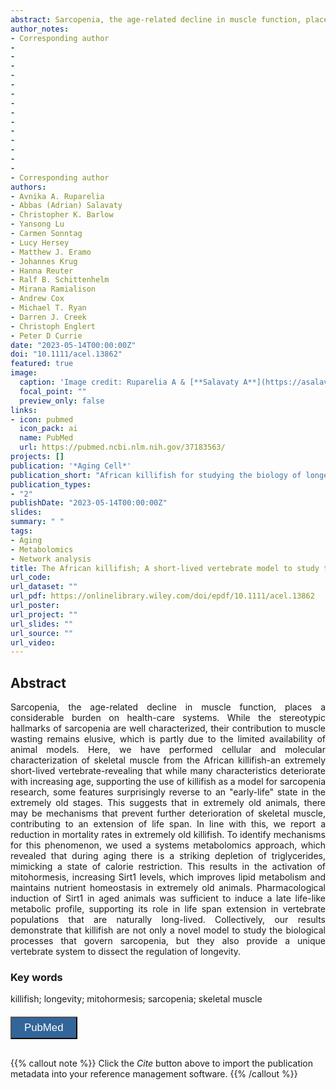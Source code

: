 ```yaml
---
abstract: Sarcopenia, the age-related decline in muscle function, places a considerable burden on health-care systems. While the stereotypic hallmarks of sarcopenia are well characterized, their contribution to muscle wasting remains elusive, which is partly due to the limited availability of animal models. Here, we have performed cellular and molecular characterization of skeletal muscle from the African killifish-an extremely short-lived vertebrate-revealing that while many characteristics deteriorate with increasing age, supporting the use of killifish as a model for sarcopenia research, some features surprisingly reverse to an "early-life" state in the extremely old stages. This suggests that in extremely old animals, there may be mechanisms that prevent further deterioration of skeletal muscle, contributing to an extension of life span. In line with this, we report a reduction in mortality rates in extremely old killifish. To identify mechanisms for this phenomenon, we used a systems metabolomics approach, which revealed that during aging there is a striking depletion of triglycerides, mimicking a state of calorie restriction. This results in the activation of mitohormesis, increasing Sirt1 levels, which improves lipid metabolism and maintains nutrient homeostasis in extremely old animals. Pharmacological induction of Sirt1 in aged animals was sufficient to induce a late life-like metabolic profile, supporting its role in life span extension in vertebrate populations that are naturally long-lived. Collectively, our results demonstrate that killifish are not only a novel model to study the biological processes that govern sarcopenia, but they also provide a unique vertebrate system to dissect the regulation of longevity.
author_notes:
- Corresponding author
- 
- 
- 
- 
- 
- 
- 
- 
- 
- 
- 
- 
- 
- 
- Corresponding author
authors:
- Avnika A. Ruparelia
- Abbas (Adrian) Salavaty
- Christopher K. Barlow
- Yansong Lu
- Carmen Sonntag
- Lucy Hersey
- Matthew J. Eramo
- Johannes Krug
- Hanna Reuter
- Ralf B. Schittenhelm
- Mirana Ramialison
- Andrew Cox
- Michael T. Ryan
- Darren J. Creek
- Christoph Englert
- Peter D Currie
date: "2023-05-14T00:00:00Z"
doi: "10.1111/acel.13862"
featured: true
image:
  caption: 'Image credit: Ruparelia A & [**Salavaty A**](https://asalavaty.com/author/abbas-adrian-salavaty/)'
  focal_point: ""
  preview_only: false
links:
- icon: pubmed
  icon_pack: ai
  name: PubMed
  url: https://pubmed.ncbi.nlm.nih.gov/37183563/
projects: []
publication: '*Aging Cell*'
publication_short: "African killifish for studying the biology of longevity"
publication_types:
- "2"
publishDate: "2023-05-14T00:00:00Z"
slides: 
summary: " "
tags:
- Aging
- Metabolomics
- Network analysis
title: The African killifish; A short-lived vertebrate model to study the biology of sarcopenia and longevity
url_code: 
url_dataset: ""
url_pdf: https://onlinelibrary.wiley.com/doi/epdf/10.1111/acel.13862
url_poster: 
url_project: ""
url_slides: ""
url_source: ""
url_video: 
---
```


## **Abstract**  
<div style="text-align: justify">
Sarcopenia, the age-related decline in muscle function, places a considerable burden on health-care systems. While the stereotypic hallmarks of sarcopenia are well characterized, their contribution to muscle wasting remains elusive, which is partly due to the limited availability of animal models. Here, we have performed cellular and molecular characterization of skeletal muscle from the African killifish-an extremely short-lived vertebrate-revealing that while many characteristics deteriorate with increasing age, supporting the use of killifish as a model for sarcopenia research, some features surprisingly reverse to an "early-life" state in the extremely old stages. This suggests that in extremely old animals, there may be mechanisms that prevent further deterioration of skeletal muscle, contributing to an extension of life span. In line with this, we report a reduction in mortality rates in extremely old killifish. To identify mechanisms for this phenomenon, we used a systems metabolomics approach, which revealed that during aging there is a striking depletion of triglycerides, mimicking a state of calorie restriction. This results in the activation of mitohormesis, increasing Sirt1 levels, which improves lipid metabolism and maintains nutrient homeostasis in extremely old animals. Pharmacological induction of Sirt1 in aged animals was sufficient to induce a late life-like metabolic profile, supporting its role in life span extension in vertebrate populations that are naturally long-lived. Collectively, our results demonstrate that killifish are not only a novel model to study the biological processes that govern sarcopenia, but they also provide a unique vertebrate system to dissect the regulation of longevity.
</div>

### **Key words**
killifish; longevity; mitohormesis; sarcopenia; skeletal muscle

<div style="text-align: left">
<a href="https://pubmed.ncbi.nlm.nih.gov/37183563/" target="_blank">
<button style="background-color:#326599;color:#fff;margin-top:6px;margin-bottom:16px;border-radius:1px;font-size:1.2em;padding:6px 20px; font-family: "GibsonSemibold", "Helvetica Neue", Helvetica, Arial, sans-serif;cursor: pointer; vertical-align: middle; float:none !important;text-shadow:0 1px 1px rgba(0,0,0,0.2)" class="btn"><i class="ai ai-pubmed"></i>
PubMed
</button>
</a>
</div>

{{% callout note %}}
Click the *Cite* button above to import the publication metadata into your reference management software.
{{% /callout %}}
